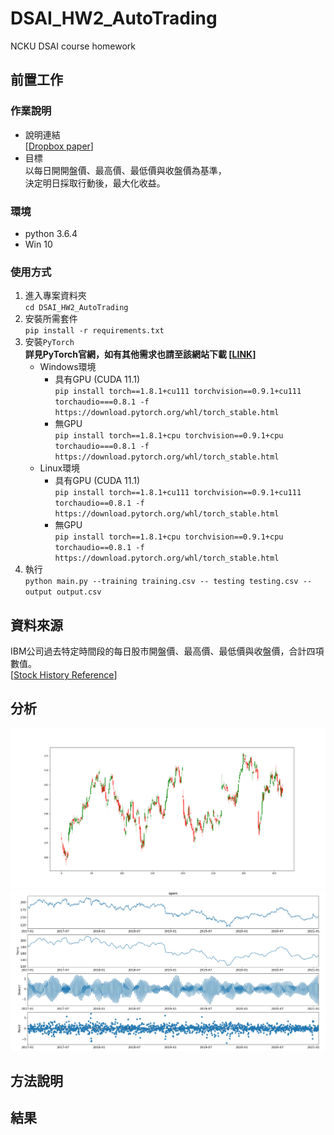 # DSAI_HW2_AutoTrading
NCKU DSAI course homework

## 前置工作
### 作業說明
* 說明連結\
[[Dropbox paper](https://paper.dropbox.com/doc/DSAI-HW2-AutoTrading-z7Ke9N2AUZQnPf5NG3ZOt)]
* 目標\
以每日開開盤價、最高價、最低價與收盤價為基準，\
決定明日採取行動後，最大化收益。

### 環境
* python 3.6.4
* Win 10

### 使用方式
1. 進入專案資料夾\
`cd DSAI_HW2_AutoTrading`
2. 安裝所需套件\
`pip install -r requirements.txt`
3. 安裝`PyTorch`\
    **詳見PyTorch官網，如有其他需求也請至該網站下載 [[LINK](https://pytorch.org/get-started/locally/)]**
    * Windows環境
      * 具有GPU (CUDA 11.1)\
        `pip install torch==1.8.1+cu111 torchvision==0.9.1+cu111 torchaudio===0.8.1 -f https://download.pytorch.org/whl/torch_stable.html` 
      * 無GPU\
        `pip install torch==1.8.1+cpu torchvision==0.9.1+cpu torchaudio===0.8.1 -f https://download.pytorch.org/whl/torch_stable.html`
    * Linux環境
      * 具有GPU (CUDA 11.1)\
        `pip install torch==1.8.1+cu111 torchvision==0.9.1+cu111 torchaudio==0.8.1 -f https://download.pytorch.org/whl/torch_stable.html` 
      * 無GPU\
        `pip install torch==1.8.1+cpu torchvision==0.9.1+cpu torchaudio==0.8.1 -f https://download.pytorch.org/whl/torch_stable.html`     
4. 執行\
`python main.py --training training.csv -- testing testing.csv --output output.csv`

## 資料來源
IBM公司過去特定時間段的每日股市開盤價、最高價、最低價與收盤價，合計四項數值。\
[[Stock History Reference](https://www.nasdaq.com/market-activity/stocks/ibm)]

## 分析
![最後365天股市圖](/img/candlestick_last365.png)
![拆解trend](/img/decompose.jpeg)

## 方法說明

## 結果